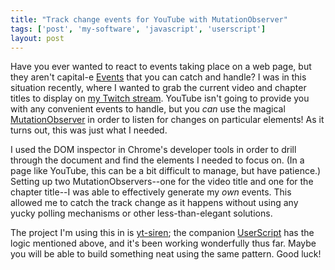 ```yaml
---
title: "Track change events for YouTube with MutationObserver"
tags: ['post', 'my-software', 'javascript', 'userscript']
layout: post
---
```


Have you ever wanted to react to events taking place on a web page, but they
aren't capital-e [Events] that you can catch and handle? I was in this
situation recently, where I wanted to grab the current video and chapter titles
to display on [my Twitch stream]. YouTube isn't going to provide you with any
convenient events to handle, but you _can_ use the magical [MutationObserver]
in order to listen for changes on particular elements! As it turns out, this
was just what I needed.

I used the DOM inspector in Chrome's developer tools in order to drill through
the document and find the elements I needed to focus on. (In a page like
YouTube, this can be a bit difficult to manage, but have patience.) Setting up
two MutationObservers--one for the video title and one for the chapter title--I
was able to effectively generate my _own_ events. This allowed me to catch the
track change as it happens without using any yucky polling mechanisms or other
less-than-elegant solutions.

The project I'm using this in is [yt-siren]; the companion [UserScript] has the
logic mentioned above, and it's been working wonderfully thus far. Maybe you
will be able to build something neat using the same pattern. Good luck!


[Events]: https://developer.mozilla.org/en-US/docs/Learn/JavaScript/Building_blocks/Events
[my Twitch stream]: https://twitch.tv/haliphax
[MutationObserver]: https://developer.mozilla.org/en-US/docs/Web/API/MutationObserver
[UserScript]: https://en.wikipedia.org/wiki/Userscript
[yt-siren]: https://github.com/haliphax/yt-siren
